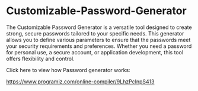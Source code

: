 # Customizable-Password-Generator
The Customizable Password Generator is a versatile tool designed to create strong, secure passwords tailored to your specific needs. This generator allows you to define various parameters to ensure that the passwords meet your security requirements and preferences. Whether you need a password for personal use, a secure account, or application development, this tool offers flexibility and control.

Click here to view how Password generator works:

https://www.programiz.com/online-compiler/9LhzPclnpS413
